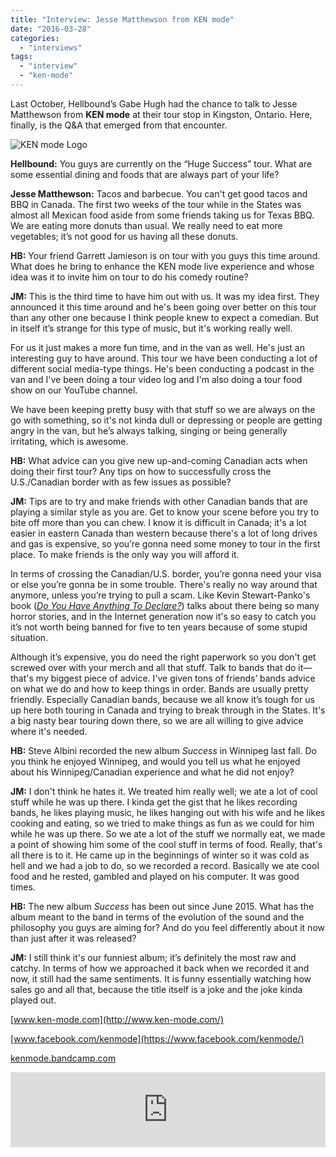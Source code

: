 ```yaml
---
title: "Interview: Jesse Matthewson from KEN mode"
date: "2016-03-28"
categories: 
  - "interviews"
tags: 
  - "interview"
  - "ken-mode"
---
```


Last October, Hellbound’s Gabe Hugh had the chance to talk to Jesse Matthewson from **KEN mode** at their tour stop in Kingston, Ontario. Here, finally, is the Q&A that emerged from that encounter.

![KEN mode Logo](https://hellbound.ca/wp-content/uploads/2016/03/KEN-mode-Logo.jpg)

**Hellbound:** You guys are currently on the “Huge Success” tour. What are some essential dining and foods that are always part of your life?

**Jesse Matthewson:** Tacos and barbecue. You can't get good tacos and BBQ in Canada. The first two weeks of the tour while in the States was almost all Mexican food aside from some friends taking us for Texas BBQ. We are eating more donuts than usual. We really need to eat more vegetables; it’s not good for us having all these donuts.

**HB:** Your friend Garrett Jamieson is on tour with you guys this time around. What does he bring to enhance the KEN mode live experience and whose idea was it to invite him on tour to do his comedy routine?

**JM:** This is the third time to have him out with us. It was my idea first. They announced it this time around and he's been going over better on this tour than any other one because I think people knew to expect a comedian. But in itself it’s strange for this type of music, but it's working really well.

For us it just makes a more fun time, and in the van as well. He's just an interesting guy to have around. This tour we have been conducting a lot of different social media-type things. He's been conducting a podcast in the van and I've been doing a tour video log and I'm also doing a tour food show on our YouTube channel.

We have been keeping pretty busy with that stuff so we are always on the go with something, so it's not kinda dull or depressing or people are getting angry in the van, but he’s always talking, singing or being generally irritating, which is awesome.

**HB:** What advice can you give new up-and-coming Canadian acts when doing their first tour? Any tips on how to successfully cross the U.S./Canadian border with as few issues as possible?

**JM:** Tips are to try and make friends with other Canadian bands that are playing a similar style as you are. Get to know your scene before you try to bite off more than you can chew. I know it is difficult in Canada; it's a lot easier in eastern Canada than western because there's a lot of long drives and gas is expensive, so you’re gonna need some money to tour in the first place. To make friends is the only way you will afford it.

In terms of crossing the Canadian/U.S. border, you’re gonna need your visa or else you’re gonna be in some trouble. There's really no way around that anymore, unless you’re trying to pull a scam. Like Kevin Stewart-Panko's book (_[Do You Have Anything To Declare?](https://hellbound.ca/2013/12/do-you-have-anything-to-declare-by-kevin-stewart-panko-and-justin-smith/)_) talks about there being so many horror stories, and in the Internet generation now it's so easy to catch you it’s not worth being banned for five to ten years because of some stupid situation.

Although it’s expensive, you do need the right paperwork so you don't get screwed over with your merch and all that stuff. Talk to bands that do it—that's my biggest piece of advice. I've given tons of friends’ bands advice on what we do and how to keep things in order. Bands are usually pretty friendly. Especially Canadian bands, because we all know it’s tough for us up here both touring in Canada and trying to break through in the States. It's a big nasty bear touring down there, so we are all willing to give advice where it's needed.

**HB:** Steve Albini recorded the new album _Success_ in Winnipeg last fall. Do you think he enjoyed Winnipeg, and would you tell us what he enjoyed about his Winnipeg/Canadian experience and what he did not enjoy?

**JM:** I don't think he hates it. We treated him really well; we ate a lot of cool stuff while he was up there. I kinda get the gist that he likes recording bands, he likes playing music, he likes hanging out with his wife and he likes cooking and eating, so we tried to make things as fun as we could for him while he was up there. So we ate a lot of the stuff we normally eat, we made a point of showing him some of the cool stuff in terms of food. Really, that's all there is to it. He came up in the beginnings of winter so it was cold as hell and we had a job to do, so we recorded a record. Basically we ate cool food and he rested, gambled and played on his computer. It was good times.

**HB:** The new album _Success_ has been out since June 2015. What has the album meant to the band in terms of the evolution of the sound and the philosophy you guys are aiming for? And do you feel differently about it now than just after it was released?

**JM:** I still think it's our funniest album; it’s definitely the most raw and catchy. In terms of how we approached it back when we recorded it and now, it still had the same sentiments. It is funny essentially watching how sales go and all that, because the title itself is a joke and the joke kinda played out.

[www.ken-mode.com](http://www.ken-mode.com/)

[www.facebook.com/kenmode](https://www.facebook.com/kenmode/)

[kenmode.bandcamp.com](https://kenmode.bandcamp.com/)

<iframe style="border: 0; width: 100%; height: 120px;" src="https://bandcamp.com/EmbeddedPlayer/album=440184858/size=large/bgcol=ffffff/linkcol=0687f5/tracklist=false/artwork=small/transparent=true/" width="300" height="150" seamless=""><a href="http://kenmode.bandcamp.com/album/success">Success by KEN mode</a></iframe>
